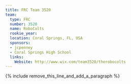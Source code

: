 ```yaml
---
title: FRC Team 3520
team:
  type: FRC
  number: 3520
  name: RoboColts
  rookie_year:
  location: Coral Springs, FL, USA
  sponsors:
  - jcpenney
  - Coral Springs High School
  links:
    Website: http://www.wix.com/team3520/therobocolts
---
```


{% include remove_this_line_and_add_a_paragraph %}